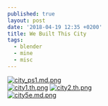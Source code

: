 ```yaml
---
published: true
layout: post
date: '2018-04-19 12:35 +0200'
title: We Built This City
tags:
  - blender
  - mine
  - misc
---
```

[![city_ps1.md.png](https://cdn.scrot.moe/images/2018/04/19/city_ps1.md.png)](https://cdn.scrot.moe/images/2018/04/19/city_ps1.png)  
[![city1.th.png](https://cdn.scrot.moe/images/2018/04/20/city1.th.png)](https://scrot.moe/image/9g2Bb) [![city2.th.png](https://cdn.scrot.moe/images/2018/04/20/city2.th.png)](https://scrot.moe/image/9gJhp)  
[![city5e.md.png](https://cdn.scrot.moe/images/2018/04/20/city5e.md.png)](https://scrot.moe/image/9gwG3)
